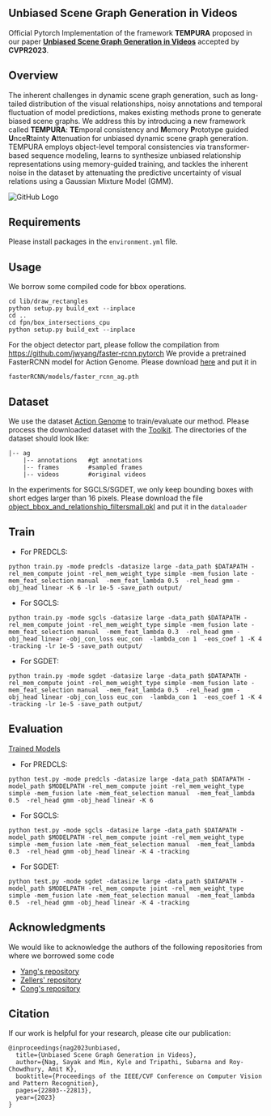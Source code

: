 ## Unbiased Scene Graph Generation in Videos 

Official Pytorch Implementation of the framework **TEMPURA** proposed in our paper [**Unbiased Scene Graph Generation in Videos**](https://arxiv.org/abs/2304.00733) accepted by **CVPR2023**.

## Overview
The inherent challenges in dynamic scene graph generation, such as long-tailed distribution of the visual relationships, noisy annotations and temporal fluctuation of model predictions, makes existing methods prone to generate biased scene graphs. We address this by introducing a new framework called **TEMPURA**: **TE**mporal consistency and **M**emory **P**rototype guided **U**nce**R**tainty **A**ttenuation for unbiased dynamic scene graph generation. TEMPURA employs object-level temporal consistencies via transformer-based sequence modeling, learns to synthesize unbiased relationship representations using memory-guided training, and tackles the inherent noise in the dataset by attenuating the predictive uncertainty of visual relations using a Gaussian Mixture Model (GMM).

![GitHub Logo](/data/framework.png)

## Requirements
Please install packages in the ```environment.yml``` file.

## Usage

We borrow some compiled code for bbox operations.
```
cd lib/draw_rectangles
python setup.py build_ext --inplace
cd ..
cd fpn/box_intersections_cpu
python setup.py build_ext --inplace
```
For the object detector part, please follow the compilation from https://github.com/jwyang/faster-rcnn.pytorch
We provide a pretrained FasterRCNN model for Action Genome. Please download [here](https://drive.google.com/file/d/1-u930Pk0JYz3ivS6V_HNTM1D5AxmN5Bs/view?usp=sharing) and put it in 
```
fasterRCNN/models/faster_rcnn_ag.pth
```

## Dataset
We use the dataset [Action Genome](https://www.actiongenome.org/#download) to train/evaluate our method. Please process the downloaded dataset with the [Toolkit](https://github.com/JingweiJ/ActionGenome). The directories of the dataset should look like:
```
|-- ag
    |-- annotations   #gt annotations
    |-- frames        #sampled frames
    |-- videos        #original videos
```
 In the experiments for SGCLS/SGDET, we only keep bounding boxes with short edges larger than 16 pixels. Please download the file [object_bbox_and_relationship_filtersmall.pkl](https://drive.google.com/file/d/19BkAwjCw5ByyGyZjFo174Oc3Ud56fkaT/view?usp=sharing) and put it in the ```dataloader```

## Train
+ For PREDCLS: 
```
python train.py -mode predcls -datasize large -data_path $DATAPATH -rel_mem_compute joint -rel_mem_weight_type simple -mem_fusion late -mem_feat_selection manual  -mem_feat_lambda 0.5  -rel_head gmm -obj_head linear -K 6 -lr 1e-5 -save_path output/ 

```

+ For SGCLS: 
```
python train.py -mode sgcls -datasize large -data_path $DATAPATH -rel_mem_compute joint -rel_mem_weight_type simple -mem_fusion late -mem_feat_selection manual  -mem_feat_lambda 0.3  -rel_head gmm -obj_head linear -obj_con_loss euc_con  -lambda_con 1  -eos_coef 1 -K 4 -tracking -lr 1e-5 -save_path output/ 

```
+ For SGDET: 
```
python train.py -mode sgdet -datasize large -data_path $DATAPATH -rel_mem_compute joint -rel_mem_weight_type simple -mem_fusion late -mem_feat_selection manual  -mem_feat_lambda 0.5  -rel_head gmm -obj_head linear -obj_con_loss euc_con  -lambda_con 1  -eos_coef 1 -K 4 -tracking -lr 1e-5 -save_path output/ 

```

## Evaluation
[Trained Models](https://drive.google.com/drive/folders/1m1xSUbqBELpogHRl_4J3ED7tlyp3ebv8?usp=share_link)

+ For PREDCLS: 
```
python test.py -mode predcls -datasize large -data_path $DATAPATH -model_path $MODELPATH -rel_mem_compute joint -rel_mem_weight_type simple -mem_fusion late -mem_feat_selection manual  -mem_feat_lambda 0.5  -rel_head gmm -obj_head linear -K 6   

```

+ For SGCLS: 
```
python test.py -mode sgcls -datasize large -data_path $DATAPATH -model_path $MODELPATH -rel_mem_compute joint -rel_mem_weight_type simple -mem_fusion late -mem_feat_selection manual  -mem_feat_lambda 0.3  -rel_head gmm -obj_head linear -K 4 -tracking  

```
+ For SGDET: 
```
python test.py -mode sgdet -datasize large -data_path $DATAPATH -model_path $MODELPATH -rel_mem_compute joint -rel_mem_weight_type simple -mem_fusion late -mem_feat_selection manual  -mem_feat_lambda 0.5  -rel_head gmm -obj_head linear -K 4 -tracking 

```

## Acknowledgments 
We would like to acknowledge the authors of the following repositories from where we borrowed some code
+ [Yang's repository](https://github.com/jwyang/faster-rcnn.pytorch)
+ [Zellers' repository](https://github.com/rowanz/neural-motifs) 
+ [Cong's repository](https://github.com/yrcong/STTran.git)

## Citation
If our work is helpful for your research, please cite our publication:
```
@inproceedings{nag2023unbiased,
  title={Unbiased Scene Graph Generation in Videos},
  author={Nag, Sayak and Min, Kyle and Tripathi, Subarna and Roy-Chowdhury, Amit K},
  booktitle={Proceedings of the IEEE/CVF Conference on Computer Vision and Pattern Recognition},
  pages={22803--22813},
  year={2023}
}
```

